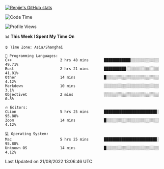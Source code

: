 [![Renjie's GitHub stats](https://github-readme-stats.vercel.app/api?username=liurenjie1024&show_icons=true&theme=chartreuse-dark)](https://github.com/anuraghazra/github-readme-stats)

<!--START_SECTION:waka-->
![Code Time](http://img.shields.io/badge/Code%20Time-123%20hrs%2023%20mins-blue)

![Profile Views](http://img.shields.io/badge/Profile%20Views-21-blue)

📊 **This Week I Spent My Time On** 

```text
⌚︎ Time Zone: Asia/Shanghai

💬 Programming Languages: 
C++                      2 hrs 48 mins       ████████████░░░░░░░░░░░░░   49.71% 
Rust                     2 hrs 21 mins       ██████████░░░░░░░░░░░░░░░   41.81% 
Other                    14 mins             █░░░░░░░░░░░░░░░░░░░░░░░░   4.12% 
Markdown                 10 mins             ░░░░░░░░░░░░░░░░░░░░░░░░░   3.1% 
ObjectiveC               2 mins              ░░░░░░░░░░░░░░░░░░░░░░░░░   0.8%

🔥 Editors: 
CLion                    5 hrs 25 mins       ████████████████████████░   95.88% 
Zoom                     14 mins             █░░░░░░░░░░░░░░░░░░░░░░░░   4.12%

💻 Operating System: 
Mac                      5 hrs 25 mins       ████████████████████████░   95.88% 
Unknown OS               14 mins             █░░░░░░░░░░░░░░░░░░░░░░░░   4.12%

```


 Last Updated on 21/08/2022 13:06:46 UTC
<!--END_SECTION:waka-->


